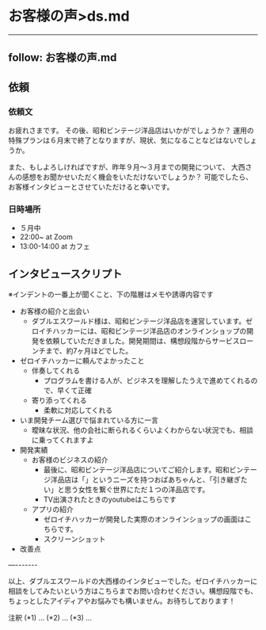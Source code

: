 # お客様の声>ds.md

---
follow: お客様の声.md
---

## 依頼
### 依頼文
お疲れさまです。
その後、昭和ビンテージ洋品店はいかがでしょうか？
運用の特殊プランは６月末で終了となりますが、現状、気になることなどはないでしょうか。

また、もしよろしければですが、昨年９月〜３月までの開発について、
大西さんの感想をお聞かせいただく機会をいただけないでしょうか？
可能でしたら、お客様インタビューとさせていただけると幸いです。

### 日時場所
- ５月中
- 22:00~ at Zoom
- 13:00-14:00 at カフェ

## インタビュースクリプト
※インデントの一番上が聞くこと、下の階層はメモや誘導内容です

- お客様の紹介と出会い
  - ダブルエスワールド様は、昭和ビンテージ洋品店を運営しています。ゼロイチハッカーには、昭和ビンテージ洋品店のオンラインショップの開発を依頼していただきました。開発期間は、構想段階からサービスローンチまで、約7ヶ月ほどでした。
- ゼロイチハッカーに頼んでよかったこと
  - 伴奏してくれる
    - プログラムを書ける人が、ビジネスを理解したうえで進めてくれるので、早くて正確
  - 寄り添ってくれる
    - 柔軟に対応してくれる
- いま開発チーム選びで悩まれている方に一言
  - 曖昧な状況、他の会社に断られるくらいよくわからない状況でも、相談に乗ってくれますよ
- 開発実績
  - お客様のビジネスの紹介
    - 最後に、昭和ビンテージ洋品店についてご紹介します。昭和ビンテージ洋品店は「」というニーズを持つおばあちゃんと、「引き継ぎたい」と思う女性を繋ぐ世界にただ１つの洋品店です。
    - TV出演されたときのyoutubeはこちらです
  - アプリの紹介
    - ゼロイチハッカーが開発した実際のオンラインショップの画面はこちらです。
    - スクリーンショット
- 改善点

—-------

以上、ダブルエスワールドの大西様のインタビューでした。ゼロイチハッカーに相談をしてみたいという方はこちらまでお問い合わせください。構想段階でも、ちょっとしたアイディアやお悩みでも構いません。お待ちしております！


注釈
(*1) ...
(*2) ...
(*3) ...
